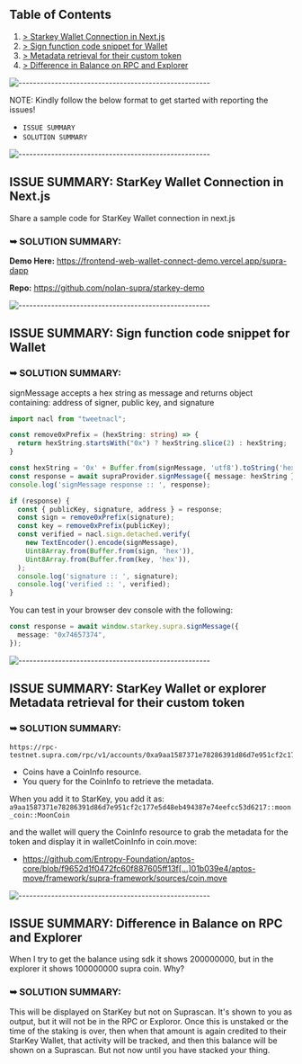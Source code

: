 ## Table of Contents
1. [> Starkey Wallet Connection in Next.js](#ISSUE-SUMMARY-starkey-wallet-connection-in-nextjs)
2. [> Sign function code snippet for Wallet](#ISSUE-SUMMARY-sign-function-code-snippet-for-wallet)
3. [> Metadata retrieval for their custom token](#ISSUE-SUMMARY-starkey-wallet-or-explorer-metadata-retrieval-for-their-custom-token)
4. [> Difference in Balance on RPC and Explorer](#ISSUE-SUMMARY-difference-in-balance-on-rpc-and-explorer)

![-----------------------------------------------------](https://raw.githubusercontent.com/andreasbm/readme/master/assets/lines/rainbow.png)

NOTE: Kindly follow the below format to get started with reporting the issues!
- `ISSUE SUMMARY`
- `SOLUTION SUMMARY`

![-----------------------------------------------------](https://raw.githubusercontent.com/andreasbm/readme/master/assets/lines/rainbow.png)

## ISSUE SUMMARY: StarKey Wallet Connection in Next.js
Share a sample code for StarKey Wallet connection in next.js

### ➥ SOLUTION SUMMARY:

**Demo Here:** https://frontend-web-wallet-connect-demo.vercel.app/supra-dapp

**Repo:** https://github.com/nolan-supra/starkey-demo

![-----------------------------------------------------](https://raw.githubusercontent.com/andreasbm/readme/master/assets/lines/rainbow.png)

## ISSUE SUMMARY: Sign function code snippet for Wallet

### ➥ SOLUTION SUMMARY:
signMessage accepts a hex string as message and returns object containing:
address of signer, public key, and signature

```TypeScript
import nacl from "tweetnacl";

const remove0xPrefix = (hexString: string) => {
  return hexString.startsWith("0x") ? hexString.slice(2) : hexString;
}

const hexString = '0x' + Buffer.from(signMessage, 'utf8').toString('hex');
const response = await supraProvider.signMessage({ message: hexString });
console.log('signMessage response :: ', response);

if (response) {
  const { publicKey, signature, address } = response;
  const sign = remove0xPrefix(signature);
  const key = remove0xPrefix(publicKey);
  const verified = nacl.sign.detached.verify(
    new TextEncoder().encode(signMessage),
    Uint8Array.from(Buffer.from(sign, 'hex')),
    Uint8Array.from(Buffer.from(key, 'hex')),
  );
  console.log('signature :: ', signature);
  console.log('verified :: ', verified);
}
```

You can test in your browser dev console with the following:

```TypeScript
const response = await window.starkey.supra.signMessage({
  message: "0x74657374",
});
```
![-----------------------------------------------------](https://raw.githubusercontent.com/andreasbm/readme/master/assets/lines/rainbow.png)

## ISSUE SUMMARY: StarKey Wallet or explorer Metadata retrieval for their custom token

### ➥ SOLUTION SUMMARY:

```
https://rpc-testnet.supra.com/rpc/v1/accounts/0xa9aa1587371e78286391d86d7e951cf2c177e5d48eb494387e74eefcc53d6217/resources/0x1::coin::CoinInfo%3C0xa9aa1587371e78286391d86d7e951cf2c177e5d48eb494387e74eefcc53d6217::moon_coin::MoonCoin%3E
```

- Coins have a CoinInfo resource.
- You query for the CoinInfo to retrieve the metadata.

When you add it to StarKey, you add it as: `a9aa1587371e78286391d86d7e951cf2c177e5d48eb494387e74eefcc53d6217::moon_coin::MoonCoin`

and the wallet will query the CoinInfo resource to grab the metadata for the token and display it in walletCoinInfo in coin.move:

- https://github.com/Entropy-Foundation/aptos-core/blob/f9652d1f0472fc60f887605ff13f[…]01b039e4/aptos-move/framework/supra-framework/sources/coin.move

![-----------------------------------------------------](https://raw.githubusercontent.com/andreasbm/readme/master/assets/lines/rainbow.png)

## ISSUE SUMMARY: Difference in Balance on RPC and Explorer
When I try to get the balance using sdk it shows 200000000, but in the explorer it shows 100000000 supra coin. Why?

### ➥ SOLUTION SUMMARY:
This will be displayed on StarKey but not on Suprascan. It's shown to you as output, but it will not be in the RPC or Exploror. Once this is unstaked or the time of the staking is over, then when that amount is again credited to their StarKey Wallet, that activity will be tracked, and then this balance will be shown on a Suprascan. But not now until you have stacked your thing.
